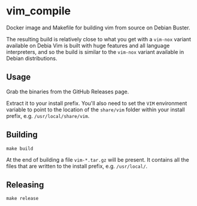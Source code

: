 # vim_compile

Docker image and Makefile for building vim from source on Debian Buster.

The resulting build is relatively close to what you get with a `vim-nox`
variant available on Debia Vim is built with huge features and all language
interpreters, and so the build is similar to the `vim-nox` variant available in
Debian distributions.

## Usage

Grab the binaries from the GitHub Releases page.

Extract it to your install prefix. You'll also need to set the `VIM`
environment variable to point to the location of the `share/vim` folder within
your install prefix, e.g. `/usr/local/share/vim`.

## Building

```
make build
```

At the end of building a file `vim-*.tar.gz` will be present. It contains all
the files that are written to the install prefix, e.g. `/usr/local/`. 

## Releasing

```
make release
```
